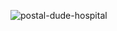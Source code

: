 ![postal-dude-hospital](https://github.com/user-attachments/assets/605d36e2-7ae2-498a-9060-c5dd16bd13a2)

